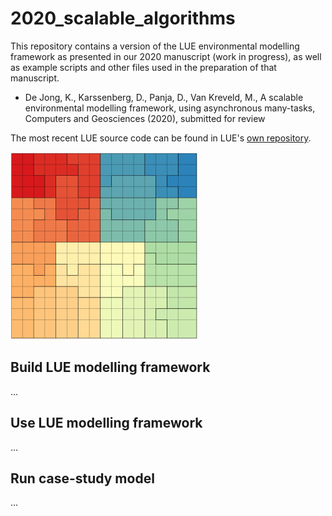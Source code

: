 # 2020_scalable_algorithms
This repository contains a version of the LUE environmental modelling
framework as presented in our 2020 manuscript (work in progress),
as well as example scripts and other files used in the preparation of
that manuscript.

- De Jong, K., Karssenberg, D., Panja, D., Van Kreveld, M., A scalable
environmental modelling framework, using asynchronous many-tasks,
Computers and Geosciences (2020), submitted for review

The most recent LUE source code can be found in LUE's [own
repository](https://github.com/pcraster/lue).

![Domain decomposition](domain_decomposition.png)


## Build LUE modelling framework
...


## Use LUE modelling framework
...


## Run case-study model
...

